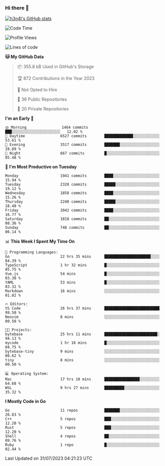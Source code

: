 ### Hi there 👋

[![h3n4l's GitHub stats](https://github-readme-stats.vercel.app/api?username=h3n4l&count_private=true&show_icons=true&theme=radical)](https://github.com/h3n4l/github-readme-stats)

<!--START_SECTION:waka-->
![Code Time](http://img.shields.io/badge/Code%20Time-1%2C455%20hrs%2043%20mins-blue)

![Profile Views](http://img.shields.io/badge/Profile%20Views-2-blue)

![Lines of code](https://img.shields.io/badge/From%20Hello%20World%20I%27ve%20Written-3.3%20million%20lines%20of%20code-blue)

**🐱 My GitHub Data** 

> 📦 355.8 kB Used in GitHub's Storage 
 > 
> 🏆 872 Contributions in the Year 2023
 > 
> 🚫 Not Opted to Hire
 > 
> 📜 36 Public Repositories 
 > 
> 🔑 20 Private Repositories 
 > 
**I'm an Early 🐤** 

```text
🌞 Morning                1464 commits        ███░░░░░░░░░░░░░░░░░░░░░░   12.02 % 
🌆 Daytime                6527 commits        █████████████░░░░░░░░░░░░   53.61 % 
🌃 Evening                3517 commits        ███████░░░░░░░░░░░░░░░░░░   28.89 % 
🌙 Night                  667 commits         █░░░░░░░░░░░░░░░░░░░░░░░░   05.48 % 
```
📅 **I'm Most Productive on Tuesday** 

```text
Monday                   1941 commits        ████░░░░░░░░░░░░░░░░░░░░░   15.94 % 
Tuesday                  2328 commits        █████░░░░░░░░░░░░░░░░░░░░   19.12 % 
Wednesday                1858 commits        ████░░░░░░░░░░░░░░░░░░░░░   15.26 % 
Thursday                 2240 commits        █████░░░░░░░░░░░░░░░░░░░░   18.40 % 
Friday                   2042 commits        ████░░░░░░░░░░░░░░░░░░░░░   16.77 % 
Saturday                 1018 commits        ██░░░░░░░░░░░░░░░░░░░░░░░   08.36 % 
Sunday                   748 commits         ██░░░░░░░░░░░░░░░░░░░░░░░   06.14 % 
```


📊 **This Week I Spent My Time On** 

```text
💬 Programming Languages: 
Go                       22 hrs 35 mins      █████████████████████░░░░   84.39 % 
TypeScript               1 hr 32 mins        █░░░░░░░░░░░░░░░░░░░░░░░░   05.75 % 
Vue.js                   54 mins             █░░░░░░░░░░░░░░░░░░░░░░░░   03.38 % 
YAML                     53 mins             █░░░░░░░░░░░░░░░░░░░░░░░░   03.32 % 
Markdown                 16 mins             ░░░░░░░░░░░░░░░░░░░░░░░░░   01.02 % 

🔥 Editors: 
VS Code                  26 hrs 37 mins      █████████████████████████   99.50 % 
Neovim                   8 mins              ░░░░░░░░░░░░░░░░░░░░░░░░░   00.50 % 

🐱‍💻 Projects: 
bytebase                 25 hrs 11 mins      ████████████████████████░   94.13 % 
mycode                   1 hr 16 mins        █░░░░░░░░░░░░░░░░░░░░░░░░   04.75 % 
bytebase-tiny            9 mins              ░░░░░░░░░░░░░░░░░░░░░░░░░   00.62 % 
tiny                     8 mins              ░░░░░░░░░░░░░░░░░░░░░░░░░   00.50 % 

💻 Operating System: 
Mac                      17 hrs 18 mins      ████████████████░░░░░░░░░   64.68 % 
WSL                      9 hrs 27 mins       █████████░░░░░░░░░░░░░░░░   35.32 % 
```

**I Mostly Code in Go** 

```text
Go                       11 repos            ███████░░░░░░░░░░░░░░░░░░   26.83 % 
C++                      5 repos             ███░░░░░░░░░░░░░░░░░░░░░░   12.20 % 
Rust                     5 repos             ███░░░░░░░░░░░░░░░░░░░░░░   12.20 % 
Shell                    4 repos             ██░░░░░░░░░░░░░░░░░░░░░░░   09.76 % 
Ruby                     1 repo              █░░░░░░░░░░░░░░░░░░░░░░░░   02.44 % 
```




 Last Updated on 31/07/2023 04:21:23 UTC
<!--END_SECTION:waka-->

